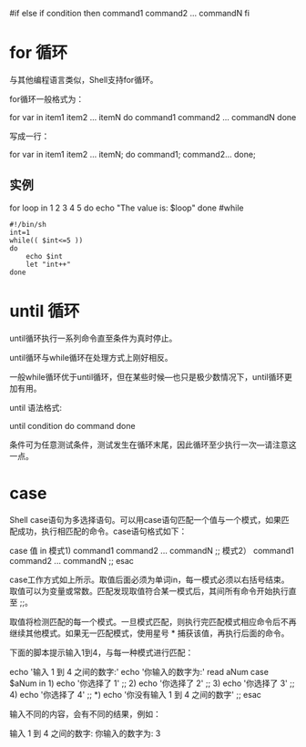 #if else
if condition
then
    command1 
    command2
    ...
    commandN 
fi

 # for 循环

与其他编程语言类似，Shell支持for循环。

for循环一般格式为：

for var in item1 item2 ... itemN
do
    command1
    command2
    ...
    commandN
done

写成一行：

for var in item1 item2 ... itemN; do command1; command2… done;
## 实例
for loop in 1 2 3 4 5
do
    echo "The value is: $loop"
done
#while


```
#!/bin/sh
int=1
while(( $int<=5 ))
do
    echo $int
    let "int++"
done
```
# until 循环

until循环执行一系列命令直至条件为真时停止。

until循环与while循环在处理方式上刚好相反。

一般while循环优于until循环，但在某些时候—也只是极少数情况下，until循环更加有用。

until 语法格式:

until condition
do
    command
done

条件可为任意测试条件，测试发生在循环末尾，因此循环至少执行一次—请注意这一点。
# case

Shell case语句为多选择语句。可以用case语句匹配一个值与一个模式，如果匹配成功，执行相匹配的命令。case语句格式如下：

case 值 in
模式1)
    command1
    command2
    ...
    commandN
    ;;
模式2）
    command1
    command2
    ...
    commandN
    ;;
esac

case工作方式如上所示。取值后面必须为单词in，每一模式必须以右括号结束。取值可以为变量或常数。匹配发现取值符合某一模式后，其间所有命令开始执行直至 ;;。

取值将检测匹配的每一个模式。一旦模式匹配，则执行完匹配模式相应命令后不再继续其他模式。如果无一匹配模式，使用星号 * 捕获该值，再执行后面的命令。

下面的脚本提示输入1到4，与每一种模式进行匹配：

echo '输入 1 到 4 之间的数字:'
echo '你输入的数字为:'
read aNum
case $aNum in
    1)  echo '你选择了 1'
    ;;
    2)  echo '你选择了 2'
    ;;
    3)  echo '你选择了 3'
    ;;
    4)  echo '你选择了 4'
    ;;
    *)  echo '你没有输入 1 到 4 之间的数字'
    ;;
esac

输入不同的内容，会有不同的结果，例如：

输入 1 到 4 之间的数字:
你输入的数字为:
3
